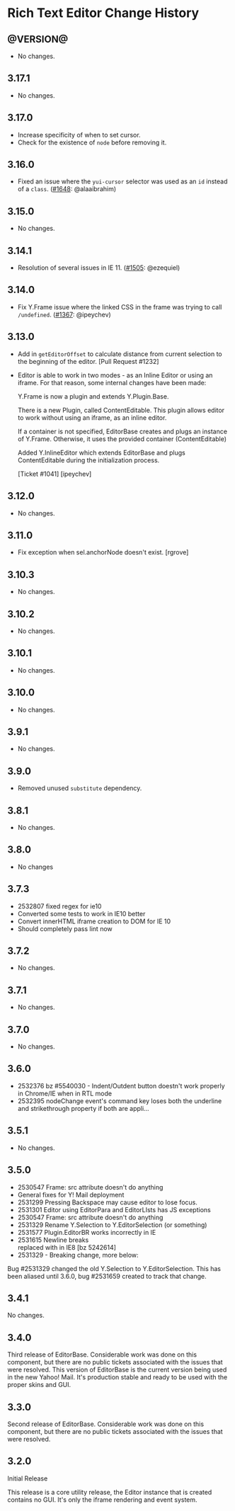 Rich Text Editor Change History
===============================

@VERSION@
------

* No changes.

3.17.1
------

* No changes.

3.17.0
------

* Increase specificity of when to set cursor.
* Check for the existence of `node` before removing it.

3.16.0
------

* Fixed an issue where the `yui-cursor` selector was used as an `id` instead of a `class`. ([#1648][]: @alaaibrahim)

[#1648]: https://github.com/yui/yui3/pull/1648

3.15.0
------

* No changes.

3.14.1
------

* Resolution of several issues in IE 11. ([#1505][]: @ezequiel)

[#1505]: https://github.com/yui/yui3/issues/1505

3.14.0
------

* Fix Y.Frame issue where the linked CSS in the frame was trying to call
  `/undefined`. ([#1367][]: @ipeychev)

[#1367]: https://github.com/yui/yui3/issues/1367

3.13.0
------
* Add in `getEditorOffset` to calculate distance from current selection to the
  beginning of the editor. [Pull Request #1232]

* Editor is able to work in two modes - as an Inline Editor or using an iframe.
  For that reason, some internal changes have been made:

  Y.Frame is now a plugin and extends Y.Plugin.Base.

  There is a new Plugin, called ContentEditable. This plugin allows
  editor to work without using an iframe, as an inline editor.

  If a container is not specified, EditorBase creates and plugs an instance of
  Y.Frame. Otherwise, it uses the provided container (ContentEditable)

  Added Y.InlineEditor which extends EditorBase and plugs ContentEditable
  during the initialization process.

  [Ticket #1041] [ipeychev]

3.12.0
------

* No changes.


3.11.0
------

* Fix exception when sel.anchorNode doesn't exist. [rgrove]

3.10.3
------

* No changes.

3.10.2
------

* No changes.

3.10.1
------

* No changes.

3.10.0
------

* No changes.

3.9.1
-----

* No changes.

3.9.0
-----

* Removed unused `substitute` dependency.

3.8.1
-----

* No changes.

3.8.0
-----

* No changes

3.7.3
-----

* 2532807 fixed regex for ie10
* Converted some tests to work in IE10 better
* Convert innerHTML iframe creation to DOM for IE 10
* Should completely pass lint now

3.7.2
-----

* No changes.

3.7.1
-----

* No changes.

3.7.0
-----

* No changes.

3.6.0
-----

* 2532376 bz #5540030 - Indent/Outdent button doestn't work properly in Chrome/IE when in RTL mode
* 2532395 nodeChange event's command key loses both the underline and strikethrough property if both are appli...


3.5.1
-----

  * No changes.

3.5.0
-----

* 2530547 Frame: src attribute doesn't do anything
* General fixes for Y! Mail deployment
* 2531299 Pressing Backspace may cause editor to lose focus.
* 2531301 Editor using EditorPara and EditorLIsts has JS exceptions
* 2530547 Frame: src attribute doesn't do anything
* 2531329 Rename Y.Selection to Y.EditorSelection (or something)
* 2531577 Plugin.EditorBR works incorrectly in IE
* 2531615 Newline breaks <br> replaced with <wbr> in IE8 [bz 5242614]
* 2531329 - Breaking change, more below:


Bug #2531329 changed the old Y.Selection to Y.EditorSelection. This has been aliased until 3.6.0, bug #2531659
created to track that change.

3.4.1
-----

No changes.

3.4.0
-----

Third release of EditorBase. Considerable work was done on this component, but there are no
public tickets associated with the issues that were resolved. This version of EditorBase is the
current version being used in the new Yahoo! Mail. It's production stable and ready to be used with
the proper skins and GUI.

3.3.0
-----

Second release of EditorBase. Considerable work was done on this component, but there are no
public tickets associated with the issues that were resolved.

3.2.0
-----

Initial Release

This release is a core utility release, the Editor instance that is created contains no GUI.
It's only the iframe rendering and event system.

